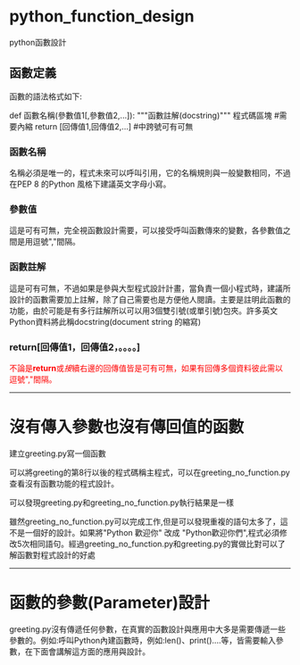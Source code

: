 # python_function_design
python函數設計

## 函數定義
函數的語法格式如下:

def 函數名稱(參數值1[,參數值2,...]):
    """函數註解(docstring)"""
    程式碼區塊  #需要內縮
    return [回傳值1,回傳值2,...] #中跨號可有可無

### 函數名稱
名稱必須是唯一的，程式未來可以呼叫引用，它的名稱規則與一般變數相同，不過在PEP 8 的Python 風格下建議英文字母小寫。

### 參數值
這是可有可無，完全視函數設計需要，可以接受呼叫函數傳來的變數，各參數值之間是用逗號","間隔。

### 函數註解
這是可有可無，不過如果是參與大型程式設計計畫，當負責一個小程式時，建議所設計的函數需要加上註解，除了自己需要也是方便他人閱讀。主要是註明此函數的功能，由於可能是有多行註解所以可以用3個雙引號(或單引號)包夾。許多英文Python資料將此稱docstring(document string 的縮寫)

### return[回傳值1，回傳值2，。。。。]
<font color=#FF0000>不論是**return**或*接*續右邊的回傳值皆是可有可無，如果有回傳多個資料彼此需以逗號","間隔。</font>

<hr>

# 沒有傳入參數也沒有傳回值的函數

建立greeting.py寫一個函數

可以將greeting的第8行以後的程式碼稱主程式，可以在greeting_no_function.py查看沒有函數功能的程式設計。

可以發現greeting.py和greeting_no_function.py執行結果是一樣

雖然greeting_no_function.py可以完成工作,但是可以發現重複的語句太多了，這不是一個好的設計。如果將"Python 歡迎你" 改成 "Python歡迎你們",程式必須修改5次相同語句。經過greeting_no_function.py和greeting.py的實做比對可以了解函數對程式設計的好處

<hr>

# 函數的參數(Parameter)設計

greeting.py沒有傳遞任何參數，在真實的函數設計與應用中大多是需要傳遞一些參數的。例如:呼叫Python內建函數時，例如:len()、print()....等，皆需要輸入參數，在下面會講解這方面的應用與設計。


